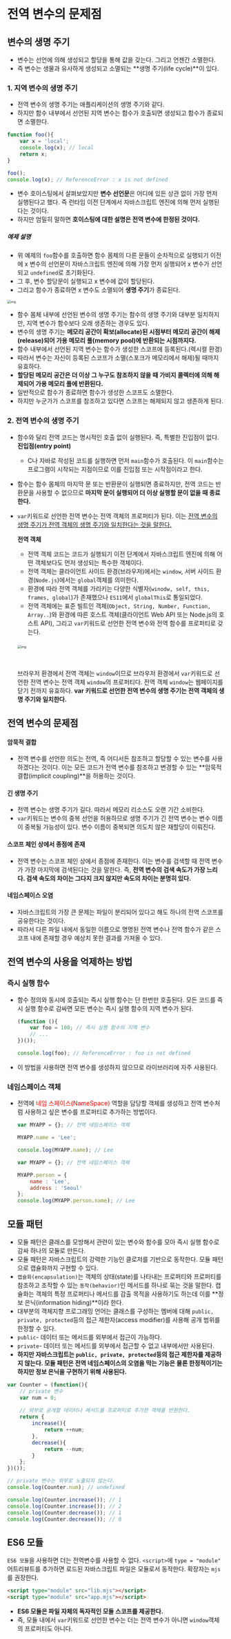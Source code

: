 # 전역 변수의 문제점

## 변수의 생명 주기

- 변수는 선언에 의해 생성되고 할당을 통해 값을 갖는다. 그리고 언젠간 소멸한다.
- 즉 변수는 생물과 유사하게 생성되고 소멸되는 **생명 주기(life cycle)**이 있다.

### 1. 지역 변수의 생명 주기

- 전역 변수의 생명 주기는 애플리케이션의 생명 주기와 같다.
- 하지만 함수 내부에서 선언된 지역 변수는 함수가 호출되면 생성되고 함수가 종료되면 소멸한다.

```javascript
function foo(){
    var x = 'local';
    console.log(x); // local
    return x;
}

foo();
console.log(x); // ReferenceError : x is not defined
```

- 변수 호이스팅에서 살펴보았지만 **변수 선언문**은 어디에 있든 상관 없이 가장 먼저 실행된다고 했다. 즉 런타임 이전 단계에서 자바스크립트 엔진에 의해 먼저 실행된다는 것이다.
- 하지만 엄밀히 말하면 **호이스팅에 대한 설명은 전역 변수에 한정된 것이다.**

##### 예제 설명

- 위 예제의 `foo`함수를 호출하면 함수 몸체의 다른 문들이 순차적으로 실행되기 이전에 x 변수의 선언문이 자바스크립트 엔진에 의해 가장 먼저 실행되어 x 변수가 선언되고 `undefined`로 초기화된다.
- 그 후, 변수 할당문이 실행되고 x 변수에 값이 할당된다.
- 그리고 함수가 종료하면 x 변수도 소멸되어 **생명 주기**가 종료된다.

<img src="https://poiemaweb.com/assets/fs-images/14-1.png" alt="img" style="zoom:50%;" />



- 함수 몸체 내부에 선언된 변수의 생명 주기는 함수의 생명 주기와 대부분 일치하지만, 지역 변수가 함수보다 오래 생존하는 경우도 있다.
- 변수의 생명 주기는 **메모리 공간이 확보(allocate)된 시점부터 메모리 공간이 해제(release)되어 가용 메모리 풀(memory pool)에 반환되는 시점까지다.**
- 함수 내부에서 선언된 지역 변수는 함수가 생성한 스코프에 등록된다.(렉시컬 환경)
- 따라서 변수는 자신이 등록된 스코프가 소멸(스포크가 메모리에서 해제)될 때까지 유효하다.
- **할당된 메모리 공간은 더 이상 그 누구도 참조하지 않을 때 가비지 콜렉터에 의해 해제되어 가용 메모리 풀에 반환된다.**
- 일반적으로 함수가 종료하면 함수가 생성한 스코프도 소멸한다.
- 하지만 누군가가 스코프를 참조하고 있다면 스코프는 해제되지 않고 생존하게 된다.



### 2. 전역 변수의 생명 주기

- 함수와 달리 전역 코드는 명시적인 호출 없이 실행된다. 즉, 특별한 진입점이 없다.
  **진입점(entry point)**

  - C나 자바로 작성된 코드를 실행하면 먼저 `main`함수가 호출된다. 이 `main`함수는 프로그램이 시작되는 지점이므로 이를 진입점 또는 시작점이라고 한다.

- 함수는 함수 몸체의 마지막 문 또는 반환문이 실행되면 종료하지만, 전역 코드는 반환문을 사용할 수 없으므로 **마지막 문이 실행되어 더 이상 실행할 문이 없을 때 종료한다.**

- `var`키워드로 선언한 전역 변수는 전역 객체의 프로퍼티가 된다. 이는 <u>전역 변수의 생명 주기가 전역 객체의 생명 주기와 일치한다는 것을 말한다.</u>

  **전역 객체**

  - 전역 객체 코드는 코드가 실행되기 이전 단계에서 자바스크립트 엔진에 의해 어떤 객체보다도 먼저 생성되는 특수한 객체이다.
  - 전역 객체는 클라이언트 사이드 환경(브라우저)에서는 `window`, 서버 사이드 환경(`Node.js`)에서는 `global`객체를 의미한다.
  - 환경에 따라 전역 객체를 가리키는 다양한 식별자(`winodw, self, this, frames, global`)가 존재했으나 `ES11`에서 `globalThis`로 통일되었다.
  - 전역 객체에는 표준 빌트인 객체(`Object, String, Number, Function, Array..`)와 환경에 따른 호스트 객체(클라이언트 Web API 또는 Node.js의 호스트 API), 그리고 `var`키워드로 선언한 전역 변수와 전역 함수를 프로퍼티로 갖는다.

  ​                                                                                                                                                                                                             <img src="https://poiemaweb.com/assets/fs-images/14-1.png" alt="img" style="zoom:50%;" />                         

  ​                                                                                                                                                                                                                                                                                                                               

  브라우저 환경에서 전역 객체는 `window`이므로 브라우저 환경에서 `var`키워드로 선언한 전역 변수는 전역 객체 `window`의 프로퍼티다. 전역 객체 `window`는 웹페이지를 닫기 전까지 유효하다. **var 키워드로 선언한 전역 변수의 생명 주기는 전역 객체의 생명 주기와 일치한다.**



## 전역 변수의 문제점

#### 암묵적 결합

- 전역 변수를 선언한 의도는 전역, 즉 어디서든 참조하고 할당할 수 있는 변수를 사용하겠다는 것이다. 이는 모든 코드가 전역 변수를 참조하고 변경할 수 있는 **암묵적 결합(implicit coupling)**을 허용하는 것이다.

#### 긴 생명 주기

- 전역 변수는 생명 주기가 길다. 따라서 메모리 리소스도 오랜 기간 소비한다.
- `var`키워드는 변수의 중복 선언을 허용하므로 생명 주기가 긴 전역 변수는 변수 이름이 중복될 가능성이 있다. 변수 이름이 중복되면 의도치 않은 재할당이 이뤄진다.

#### 스코프 체인 상에서 종점에 존재

- 전역 변수는 스코프 체인 상에서 종점에 존재한다. 이는 변수를 검색할 때 전역 변수가 가장 마지막에 검색된다는 것을 말한다. 즉, **전역 변수의 검색 속도가 가장 느리다. 검색 속도의 차이는 그다지 크지 않지만 속도의 차이는 분명히 있다.**

#### 네임스페이스 오염

- 자바스크립트의 가장 큰 문제는 파일이 분리되어 있다고 해도 하나의 전역 스코프를 공유한다는 것이다.
- 따라서 다른 파일 내에서 동일한 이름으로 명명된 전역 변수나 전역 함수가 같은 스코프 내에 존재할 경우 예상치 못한 결과를 가져올 수 있다.



## 전역 변수의 사용을 억제하는 방법

### 즉시 실행 함수

- 함수 정의와 동시에 호출되는 즉시 실행 함수는 단 한번만 호출된다. 모든 코드를 즉시 실행 함수로 감싸면 모든 변수는 즉시 실행 함수의 지역 변수가 된다.

  ```javascript
  (function (){
      var foo = 100; // 즉시 실행 함수의 지역 변수
      // ...
  })());
  
  console.log(foo); // ReferenceError : foo is not defined
  ```

- 이 방법을 사용하면 전역 변수를 생성하지 않으므로 라이브러리에 자주 사용된다.



### 네임스페이스 객체

- 전역에 <span style=color:red>네임 스페이스(NameSpace)</span> 역할을 담당할 객체를 생성하고 전역 변수처럼 사용하고 싶은 변수를 프로퍼티로 추가하는 방법이다.

  ```javascript
  var MYAPP = {}; // 전역 네임스페이스 객체
  
  MYAPP.name = 'Lee';
  
  console.log(MYAPP.name); // Lee
  ```

  ```javascript
  var MYAPP = {}; // 전역 네임스페이스 객체
  
  MYAPP.person = {
      name : 'Lee',
      address : 'Seoul'
  };
  console.log(MYAPP.person.name); // Lee
  ```



## 모듈 패턴

- 모듈 패턴은 클래스를 모방해서 관련이 있는 변수와 함수를 모아 즉시 실행 함수로 감싸 하나의 모듈로 만든다.
- 모듈 패턴은 자바스크립트의 강력한 기능인 클로저를 기반으로 동작한다. 모듈 패턴으로 캡슐화까지 구현할 수 있다.
- `캡슐화(encapsulation)`는 객체의 상태(state)를 나타내는 프로퍼티와 프로퍼티를 참조하고 조작할 수 있는 `동작(behavior)`인 메서드를 하나로 묶는 것을 말한다. 캡슐화는 객체의 특정 프로퍼티나 메서드를 감출 목적을 사용하기도 하는데 이를 **정보 은닉(information hiding)**이라 한다.
- 대부분의 객체지향 프로그래밍 언어는 클래스를 구성하는 멤버에 대해 `public, private, protected`등의 접근 제한자(access modifier)를 사용해 공개 범위를 한정할 수 있다.
- `public`- 데이터 또는 메서드를 외부에서 접근이 가능하다.
- `private`- 데이터 또는 메서드를 외부에서 접근할 수 없고 내부에서만 사용된다.
- **하지만 자바스크립트는 `public, private, protected`등의 접근 제한자를 제공하지 않는다. 모듈 패턴은 전역 네임스페이스의 오염을 막는 기능은 물론 한정적이기는 하지만 정보 은닉을 구현하기 위해 사용된다.**

```javascript
var Counter = (function(){
    // private 변수
    var num = 0;
    
    // 외부로 공개할 데이터나 메서드를 프로퍼티로 추가한 객체를 반환한다.
    return {
        increase(){
            return ++num;
        },
        decrease(){
            return --num;
        }
    };
})());

// private 변수는 외부로 노출되지 않는다.
console.log(Counter.num); // undefined

console.log(Counter.increase()); // 1
console.log(Counter.increase()); // 2
console.log(Counter.decrease()); // 1
console.log(Counter.decrease()); // 0
```



## ES6 모듈

`ES6 모듈`을 사용하면 더는 전역변수를 사용할 수 없다. `<script>`에 `type = "module"` 어트리뷰트를 추가하면 로드된 자바스크립트 파일은 모듈로서 동작한다. 확장자는 `mjs`를 권장한다.

```html
<script type="module" src="lib.mjs"></script>
<script type="module" src="app.mjs"></script>
```



- **ES6 모듈은 파일 자체의 독자적인 모듈 스코프를 제공한다.**
- 즉, 모듈 내에서 `var`키워드로 선언한 변수는 더는 전역 변수가 아니면 `window`객체의 프로퍼티도 아니다.